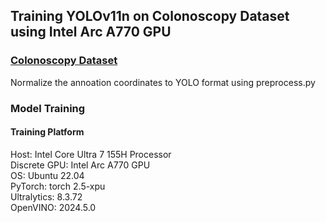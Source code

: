 ## Training YOLOv11n on Colonoscopy Dataset using Intel Arc A770 GPU
### [Colonoscopy Dataset](https://github.com/dashishi/LDPolypVideo-Benchmark?tab=readme-ov-file)
Normalize the annoation coordinates to YOLO format using preprocess.py   
### Model Training   
#### Training Platform   
Host: Intel Core Ultra 7 155H Processor   
Discrete GPU: Intel Arc A770 GPU   
OS: Ubuntu 22.04   
PyTorch: torch 2.5-xpu      
Ultralytics: 8.3.72   
OpenVINO: 2024.5.0    
